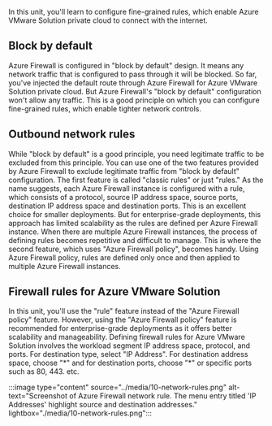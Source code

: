﻿In this unit, you'll learn to configure fine-grained rules, which enable Azure VMware Solution private cloud to connect with the internet.

## Block by default

Azure Firewall is configured in "block by default" design. It means any network traffic that is configured to pass through it will be blocked. So far, you've injected the default route through Azure Firewall for Azure VMware Solution private cloud. But Azure Firewall's "block by default" configuration won't allow any traffic. This is a good principle on which you can configure fine-grained rules, which enable tighter network controls.

## Outbound network rules

While "block by default" is a good principle, you need legitimate traffic to be excluded from this principle.  You can use one of the two features provided by Azure Firewall to exclude legitimate traffic from "block by default" configuration. The first feature is called "classic rules" or just "rules." As the name suggests, each Azure Firewall instance is configured with a rule, which consists of a protocol, source IP address space, source ports, destination IP address space and destination ports. This is an excellent choice for smaller deployments. But for enterprise-grade deployments, this approach has limited scalability as the rules are defined per Azure Firewall instance. When there are multiple Azure Firewall instances, the process of defining rules becomes repetitive and difficult to manage. This is where the second feature, which uses "Azure Firewall policy", becomes handy. Using Azure Firewall policy, rules are defined only once and then applied to multiple 
Azure Firewall instances.

## Firewall rules for Azure VMware Solution

In this unit, you'll use the "rule" feature instead of the "Azure Firewall policy" feature. However, using the "Azure Firewall policy" feature is recommended for enterprise-grade deployments as it offers better scalability and manageability. Defining firewall rules for Azure VMware Solution involves the workload segment IP address space, protocol, and ports. For destination type, select "IP Address". For destination address space, choose "\*" and for destination ports, choose "\*" or specific ports such as 80, 443. etc.

:::image type="content" source="../media/10-network-rules.png" alt-text="Screenshot of Azure Firewall network rule. The menu entry titled 'IP Addresses' highlight source and destination addresses." lightbox="./media/10-network-rules.png":::

